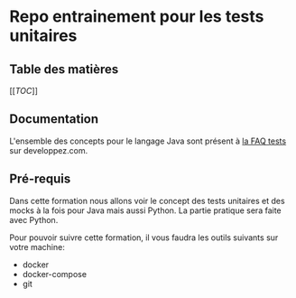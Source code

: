 # Repo entrainement pour les tests unitaires

## Table des matières

[[_TOC_]]

## Documentation

L'ensemble des concepts pour le langage Java sont présent à [la FAQ tests](https://java.developpez.com/faq/tests/) sur developpez.com.

## Pré-requis

Dans cette formation nous allons voir le concept des tests unitaires et des mocks à la fois pour Java mais aussi Python. La partie pratique sera faite avec Python.

Pour pouvoir suivre cette formation, il vous faudra les outils suivants sur votre machine:

* docker
* docker-compose
* git

